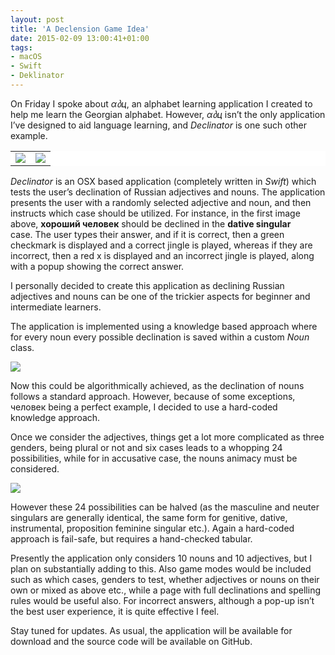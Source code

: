 ```yaml
---
layout: post
title: 'A Declension Game Idea'
date: 2015-02-09 13:00:41+01:00
tags:
- macOS
- Swift
- Deklinator
---
```

On Friday I spoke about *αბц*, an alphabet learning application I created to help me learn the Georgian alphabet. However, *αბц* isn’t the only application I’ve designed to aid language learning, and *Declinator* is one such other example.

<table bgcolor="#FFFFFF" border="0" bordercolor= "#FFFFFF" cellspacing="0" cellpadding="0">
  <tr>
    <td><img src="{{site.baseurl}}/assets/images/posts/2015/15-02-09/01.png"></td>
    <td><img src="{{site.baseurl}}/assets/images/posts/2015/15-02-09/02.png"></td>
  </tr>
</table>
<p></p>

*Declinator* is an OSX based application (completely written in *Swift*) which tests the user’s declination of Russian adjectives and nouns. The application presents the user with a randomly selected adjective and noun, and then instructs which case should be utilized. For instance, in the first image above, **хороший человек** should be declined in the **dative singular** case. The user types their answer, and if it is correct, then a green checkmark is displayed and a correct jingle is played, whereas if they are incorrect, then a red x is displayed and an incorrect jingle is played, along with a popup showing the correct answer.

I personally decided to create this application as declining Russian adjectives and nouns can be one of the trickier aspects for beginner and intermediate learners.

The application is implemented using a knowledge based approach where for every noun every possible declination is saved within a custom *Noun* class.

![]({{site.baseurl}}/assets/images/posts/2015/15-02-09/03.png)

Now this could be algorithmically achieved, as the declination of nouns follows a standard approach. However, because of some exceptions, человек being a perfect example, I decided to use a hard-coded knowledge approach.

Once we consider the adjectives, things get a lot more complicated as three genders, being plural or not and six cases leads to a whopping 24 possibilities, while for in accusative case, the nouns animacy must be considered.

![]({{site.baseurl}}/assets/images/posts/2015/15-02-09/04.png)

However these 24 possibilities can be halved (as the masculine and neuter singulars are generally identical, the same form for genitive, dative, instrumental, proposition feminine singular etc.). Again a hard-coded approach is fail-safe, but requires a hand-checked tabular.

Presently the application only considers 10 nouns and 10 adjectives, but I plan on substantially adding to this. Also game modes would be included such as which cases, genders to test, whether adjectives or nouns on their own or mixed as above etc., while a page with full declinations and spelling rules would be useful also. For incorrect answers, although a pop-up isn’t the best user experience, it is quite effective I feel.

Stay tuned for updates. As usual, the application will be available for download and the source code will be available on GitHub.
